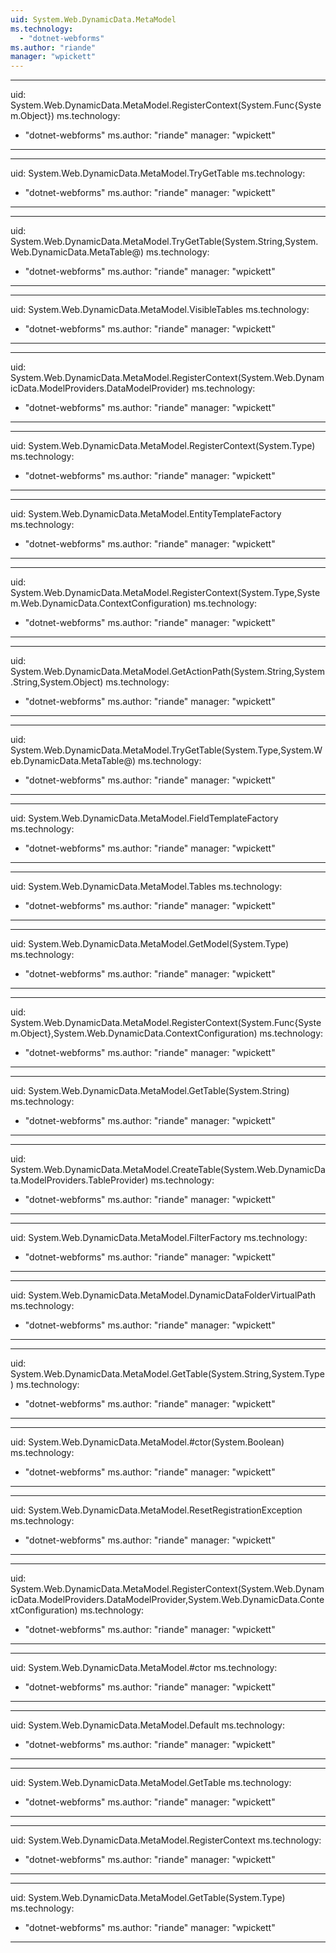 ```yaml
---
uid: System.Web.DynamicData.MetaModel
ms.technology: 
  - "dotnet-webforms"
ms.author: "riande"
manager: "wpickett"
---
```


---
uid: System.Web.DynamicData.MetaModel.RegisterContext(System.Func{System.Object})
ms.technology: 
  - "dotnet-webforms"
ms.author: "riande"
manager: "wpickett"
---

---
uid: System.Web.DynamicData.MetaModel.TryGetTable
ms.technology: 
  - "dotnet-webforms"
ms.author: "riande"
manager: "wpickett"
---

---
uid: System.Web.DynamicData.MetaModel.TryGetTable(System.String,System.Web.DynamicData.MetaTable@)
ms.technology: 
  - "dotnet-webforms"
ms.author: "riande"
manager: "wpickett"
---

---
uid: System.Web.DynamicData.MetaModel.VisibleTables
ms.technology: 
  - "dotnet-webforms"
ms.author: "riande"
manager: "wpickett"
---

---
uid: System.Web.DynamicData.MetaModel.RegisterContext(System.Web.DynamicData.ModelProviders.DataModelProvider)
ms.technology: 
  - "dotnet-webforms"
ms.author: "riande"
manager: "wpickett"
---

---
uid: System.Web.DynamicData.MetaModel.RegisterContext(System.Type)
ms.technology: 
  - "dotnet-webforms"
ms.author: "riande"
manager: "wpickett"
---

---
uid: System.Web.DynamicData.MetaModel.EntityTemplateFactory
ms.technology: 
  - "dotnet-webforms"
ms.author: "riande"
manager: "wpickett"
---

---
uid: System.Web.DynamicData.MetaModel.RegisterContext(System.Type,System.Web.DynamicData.ContextConfiguration)
ms.technology: 
  - "dotnet-webforms"
ms.author: "riande"
manager: "wpickett"
---

---
uid: System.Web.DynamicData.MetaModel.GetActionPath(System.String,System.String,System.Object)
ms.technology: 
  - "dotnet-webforms"
ms.author: "riande"
manager: "wpickett"
---

---
uid: System.Web.DynamicData.MetaModel.TryGetTable(System.Type,System.Web.DynamicData.MetaTable@)
ms.technology: 
  - "dotnet-webforms"
ms.author: "riande"
manager: "wpickett"
---

---
uid: System.Web.DynamicData.MetaModel.FieldTemplateFactory
ms.technology: 
  - "dotnet-webforms"
ms.author: "riande"
manager: "wpickett"
---

---
uid: System.Web.DynamicData.MetaModel.Tables
ms.technology: 
  - "dotnet-webforms"
ms.author: "riande"
manager: "wpickett"
---

---
uid: System.Web.DynamicData.MetaModel.GetModel(System.Type)
ms.technology: 
  - "dotnet-webforms"
ms.author: "riande"
manager: "wpickett"
---

---
uid: System.Web.DynamicData.MetaModel.RegisterContext(System.Func{System.Object},System.Web.DynamicData.ContextConfiguration)
ms.technology: 
  - "dotnet-webforms"
ms.author: "riande"
manager: "wpickett"
---

---
uid: System.Web.DynamicData.MetaModel.GetTable(System.String)
ms.technology: 
  - "dotnet-webforms"
ms.author: "riande"
manager: "wpickett"
---

---
uid: System.Web.DynamicData.MetaModel.CreateTable(System.Web.DynamicData.ModelProviders.TableProvider)
ms.technology: 
  - "dotnet-webforms"
ms.author: "riande"
manager: "wpickett"
---

---
uid: System.Web.DynamicData.MetaModel.FilterFactory
ms.technology: 
  - "dotnet-webforms"
ms.author: "riande"
manager: "wpickett"
---

---
uid: System.Web.DynamicData.MetaModel.DynamicDataFolderVirtualPath
ms.technology: 
  - "dotnet-webforms"
ms.author: "riande"
manager: "wpickett"
---

---
uid: System.Web.DynamicData.MetaModel.GetTable(System.String,System.Type)
ms.technology: 
  - "dotnet-webforms"
ms.author: "riande"
manager: "wpickett"
---

---
uid: System.Web.DynamicData.MetaModel.#ctor(System.Boolean)
ms.technology: 
  - "dotnet-webforms"
ms.author: "riande"
manager: "wpickett"
---

---
uid: System.Web.DynamicData.MetaModel.ResetRegistrationException
ms.technology: 
  - "dotnet-webforms"
ms.author: "riande"
manager: "wpickett"
---

---
uid: System.Web.DynamicData.MetaModel.RegisterContext(System.Web.DynamicData.ModelProviders.DataModelProvider,System.Web.DynamicData.ContextConfiguration)
ms.technology: 
  - "dotnet-webforms"
ms.author: "riande"
manager: "wpickett"
---

---
uid: System.Web.DynamicData.MetaModel.#ctor
ms.technology: 
  - "dotnet-webforms"
ms.author: "riande"
manager: "wpickett"
---

---
uid: System.Web.DynamicData.MetaModel.Default
ms.technology: 
  - "dotnet-webforms"
ms.author: "riande"
manager: "wpickett"
---

---
uid: System.Web.DynamicData.MetaModel.GetTable
ms.technology: 
  - "dotnet-webforms"
ms.author: "riande"
manager: "wpickett"
---

---
uid: System.Web.DynamicData.MetaModel.RegisterContext
ms.technology: 
  - "dotnet-webforms"
ms.author: "riande"
manager: "wpickett"
---

---
uid: System.Web.DynamicData.MetaModel.GetTable(System.Type)
ms.technology: 
  - "dotnet-webforms"
ms.author: "riande"
manager: "wpickett"
---
